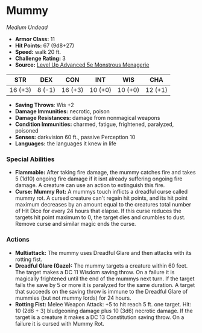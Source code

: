 # Mummy

*Medium* *Undead*

- **Armor Class:** 11
- **Hit Points:** 67 (9d8+27)
- **Speed:** walk 20 ft.
- **Challenge Rating:** 3
- **Source:** [Level Up Advanced 5e Monstrous Menagerie](https://www.levelup5e.com)

| STR | DEX | CON | INT | WIS | CHA |
| --- | --- | --- | --- | --- | --- |
| 16 (+3) | 8 (-1) | 16 (+3) | 10 (+0) | 10 (+0) | 12 (+1) |

- **Saving Throws**: Wis +2
- **Damage Immunities:** necrotic, poison
- **Damage Resistances:** damage from nonmagical weapons
- **Condition Immunities:** charmed, fatigue, frightened, paralyzed, poisoned
- **Senses:** darkvision 60 ft., passive Perception 10
- **Languages:** the languages it knew in life
### Special Abilities
- **Flammable:** After taking fire damage, the mummy catches fire and takes 5 (1d10) ongoing fire damage if it isnt already suffering ongoing fire damage. A creature can use an action to extinguish this fire.
- **Curse: Mummy Rot:** A mummys touch inflicts a dreadful curse called mummy rot. A cursed creature can't regain hit points, and its hit point maximum decreases by an amount equal to the creatures total number of Hit Dice for every 24 hours that elapse. If this curse reduces the targets hit point maximum to 0, the target dies and crumbles to dust. Remove curse and similar magic ends the curse.
### Actions
- **Multiattack:** The mummy uses Dreadful Glare and then attacks with its rotting fist.
- **Dreadful Glare (Gaze):** The mummy targets a creature within 60 feet. The target makes a DC 11 Wisdom saving throw. On a failure  it is magically frightened until the end of the mummys next turn. If the target fails the save by 5 or more  it is paralyzed for the same duration. A target that succeeds on the saving throw is immune to the Dreadful Glare of mummies (but not mummy lords) for 24 hours.
- **Rotting Fist:** Melee Weapon Attack: +5 to hit  reach 5 ft.  one target. Hit: 10 (2d6 + 3) bludgeoning damage plus 10 (3d6) necrotic damage. If the target is a creature  it makes a DC 13 Constitution saving throw. On a failure  it is cursed with Mummy Rot.

